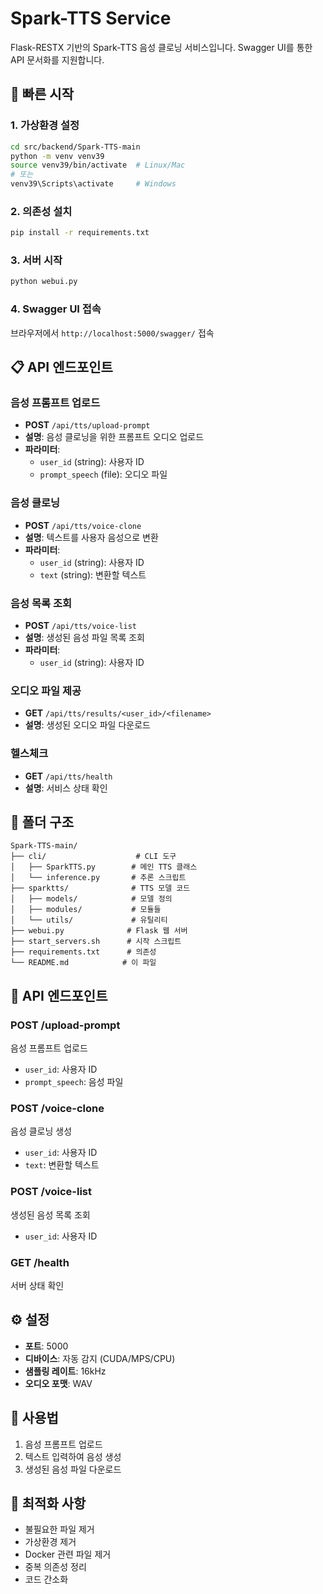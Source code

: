 # Spark-TTS Service

Flask-RESTX 기반의 Spark-TTS 음성 클로닝 서비스입니다. Swagger UI를 통한 API 문서화를 지원합니다.

## 🚀 빠른 시작

### 1. 가상환경 설정
```bash
cd src/backend/Spark-TTS-main
python -m venv venv39
source venv39/bin/activate  # Linux/Mac
# 또는
venv39\Scripts\activate     # Windows
```

### 2. 의존성 설치
```bash
pip install -r requirements.txt
```

### 3. 서버 시작
```bash
python webui.py
```

### 4. Swagger UI 접속
브라우저에서 `http://localhost:5000/swagger/` 접속

## 📋 API 엔드포인트

### 음성 프롬프트 업로드
- **POST** `/api/tts/upload-prompt`
- **설명**: 음성 클로닝을 위한 프롬프트 오디오 업로드
- **파라미터**: 
  - `user_id` (string): 사용자 ID
  - `prompt_speech` (file): 오디오 파일

### 음성 클로닝
- **POST** `/api/tts/voice-clone`
- **설명**: 텍스트를 사용자 음성으로 변환
- **파라미터**:
  - `user_id` (string): 사용자 ID
  - `text` (string): 변환할 텍스트

### 음성 목록 조회
- **POST** `/api/tts/voice-list`
- **설명**: 생성된 음성 파일 목록 조회
- **파라미터**:
  - `user_id` (string): 사용자 ID

### 오디오 파일 제공
- **GET** `/api/tts/results/<user_id>/<filename>`
- **설명**: 생성된 오디오 파일 다운로드

### 헬스체크
- **GET** `/api/tts/health`
- **설명**: 서비스 상태 확인

## 📁 폴더 구조

```
Spark-TTS-main/
├── cli/                    # CLI 도구
│   ├── SparkTTS.py        # 메인 TTS 클래스
│   └── inference.py       # 추론 스크립트
├── sparktts/              # TTS 모델 코드
│   ├── models/            # 모델 정의
│   ├── modules/           # 모듈들
│   └── utils/             # 유틸리티
├── webui.py              # Flask 웹 서버
├── start_servers.sh      # 시작 스크립트
├── requirements.txt      # 의존성
└── README.md            # 이 파일
```

## 🔧 API 엔드포인트

### POST /upload-prompt
음성 프롬프트 업로드
- `user_id`: 사용자 ID
- `prompt_speech`: 음성 파일

### POST /voice-clone
음성 클로닝 생성
- `user_id`: 사용자 ID
- `text`: 변환할 텍스트

### POST /voice-list
생성된 음성 목록 조회
- `user_id`: 사용자 ID

### GET /health
서버 상태 확인

## ⚙️ 설정

- **포트**: 5000
- **디바이스**: 자동 감지 (CUDA/MPS/CPU)
- **샘플링 레이트**: 16kHz
- **오디오 포맷**: WAV

## 📝 사용법

1. 음성 프롬프트 업로드
2. 텍스트 입력하여 음성 생성
3. 생성된 음성 파일 다운로드

## 🔧 최적화 사항

- 불필요한 파일 제거
- 가상환경 제거
- Docker 관련 파일 제거
- 중복 의존성 정리
- 코드 간소화
